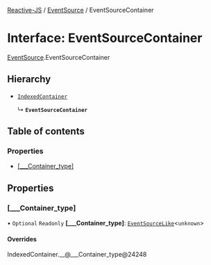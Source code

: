 [Reactive-JS](../README.md) / [EventSource](../modules/EventSource.md) / EventSourceContainer

# Interface: EventSourceContainer

[EventSource](../modules/EventSource.md).EventSourceContainer

## Hierarchy

- [`IndexedContainer`](types.IndexedContainer.md)

  ↳ **`EventSourceContainer`**

## Table of contents

### Properties

- [[\_\_\_Container\_type]](EventSource.EventSourceContainer.md#[___container_type])

## Properties

### [\_\_\_Container\_type]

• `Optional` `Readonly` **[\_\_\_Container\_type]**: [`EventSourceLike`](types.EventSourceLike.md)<`unknown`\>

#### Overrides

IndexedContainer.\_\_@\_\_\_Container\_type@24248
